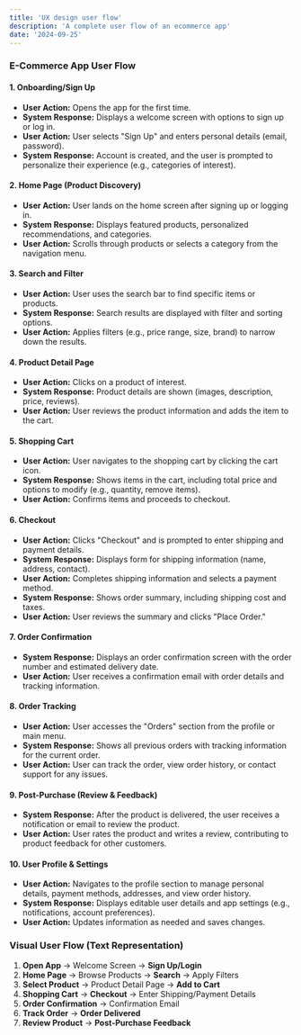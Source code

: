 ```yaml
---
title: 'UX design user flow'
description: 'A complete user flow of an ecommerce app'
date: '2024-09-25'
---
```


### E-Commerce App User Flow

#### 1. **Onboarding/Sign Up**
   - **User Action:** Opens the app for the first time.
   - **System Response:** Displays a welcome screen with options to sign up or log in.
   - **User Action:** User selects "Sign Up" and enters personal details (email, password).
   - **System Response:** Account is created, and the user is prompted to personalize their experience (e.g., categories of interest).

#### 2. **Home Page (Product Discovery)**
   - **User Action:** User lands on the home screen after signing up or logging in.
   - **System Response:** Displays featured products, personalized recommendations, and categories.
   - **User Action:** Scrolls through products or selects a category from the navigation menu.

#### 3. **Search and Filter**
   - **User Action:** User uses the search bar to find specific items or products.
   - **System Response:** Search results are displayed with filter and sorting options.
   - **User Action:** Applies filters (e.g., price range, size, brand) to narrow down the results.

#### 4. **Product Detail Page**
   - **User Action:** Clicks on a product of interest.
   - **System Response:** Product details are shown (images, description, price, reviews).
   - **User Action:** User reviews the product information and adds the item to the cart.

#### 5. **Shopping Cart**
   - **User Action:** User navigates to the shopping cart by clicking the cart icon.
   - **System Response:** Shows items in the cart, including total price and options to modify (e.g., quantity, remove items).
   - **User Action:** Confirms items and proceeds to checkout.

#### 6. **Checkout**
   - **User Action:** Clicks "Checkout" and is prompted to enter shipping and payment details.
   - **System Response:** Displays form for shipping information (name, address, contact).
   - **User Action:** Completes shipping information and selects a payment method.
   - **System Response:** Shows order summary, including shipping cost and taxes.
   - **User Action:** User reviews the summary and clicks "Place Order."

#### 7. **Order Confirmation**
   - **System Response:** Displays an order confirmation screen with the order number and estimated delivery date.
   - **User Action:** User receives a confirmation email with order details and tracking information.

#### 8. **Order Tracking**
   - **User Action:** User accesses the "Orders" section from the profile or main menu.
   - **System Response:** Shows all previous orders with tracking information for the current order.
   - **User Action:** User can track the order, view order history, or contact support for any issues.

#### 9. **Post-Purchase (Review & Feedback)**
   - **System Response:** After the product is delivered, the user receives a notification or email to review the product.
   - **User Action:** User rates the product and writes a review, contributing to product feedback for other customers.

#### 10. **User Profile & Settings**
   - **User Action:** Navigates to the profile section to manage personal details, payment methods, addresses, and view order history.
   - **System Response:** Displays editable user details and app settings (e.g., notifications, account preferences).
   - **User Action:** Updates information as needed and saves changes.

### Visual User Flow (Text Representation)
1. **Open App** → Welcome Screen → **Sign Up/Login**
2. **Home Page** → Browse Products → **Search** → Apply Filters
3. **Select Product** → Product Detail Page → **Add to Cart**
4. **Shopping Cart** → **Checkout** → Enter Shipping/Payment Details
5. **Order Confirmation** → Confirmation Email
6. **Track Order** → **Order Delivered**
7. **Review Product** → **Post-Purchase Feedback**
